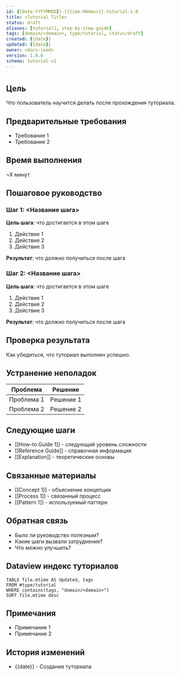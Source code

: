 ```yaml
---
id: {{date:YYYYMMDD}}-{{time:HHmmss}}-tutorial-1.0
title: <Tutorial Title>
status: draft
aliases: [tutorial1, step-by-step-guide]
tags: [domain/<domain>, type/tutorial, status/draft]
created: {{date}}
updated: {{date}}
owner: <docs-lead>
version: 1.0.0
schema: tutorial-v1
---
```


# <Tutorial Title>

## Цель
Что пользователь научится делать после прохождения туториала.

## Предварительные требования
- Требование 1
- Требование 2

## Время выполнения
~X минут

## Пошаговое руководство

### Шаг 1: <Название шага>
**Цель шага**: что достигается в этом шаге

1. Действие 1
2. Действие 2
3. Действие 3

**Результат**: что должно получиться после шага

### Шаг 2: <Название шага>
**Цель шага**: что достигается в этом шаге

1. Действие 1
2. Действие 2
3. Действие 3

**Результат**: что должно получиться после шага

## Проверка результата
Как убедиться, что туториал выполнен успешно.

## Устранение неполадок
| Проблема | Решение |
|----------|---------|
| Проблема 1 | Решение 1 |
| Проблема 2 | Решение 2 |

## Следующие шаги
- [[How-to Guide 1]] - следующий уровень сложности
- [[Reference Guide]] - справочная информация
- [[Explanation]] - теоретические основы

## Связанные материалы
- [[Concept 1]] - объяснение концепции
- [[Process 1]] - связанный процесс
- [[Pattern 1]] - используемый паттерн

## Обратная связь
- Было ли руководство полезным?
- Какие шаги вызвали затруднения?
- Что можно улучшить?

## Dataview индекс туториалов
```dataview
TABLE file.mtime AS Updated, tags
FROM #type/tutorial
WHERE contains(tags, "domain/<domain>")
SORT file.mtime desc
```

## Примечания
- Примечание 1
- Примечание 2

## История изменений
- {{date}} - Создание туториала